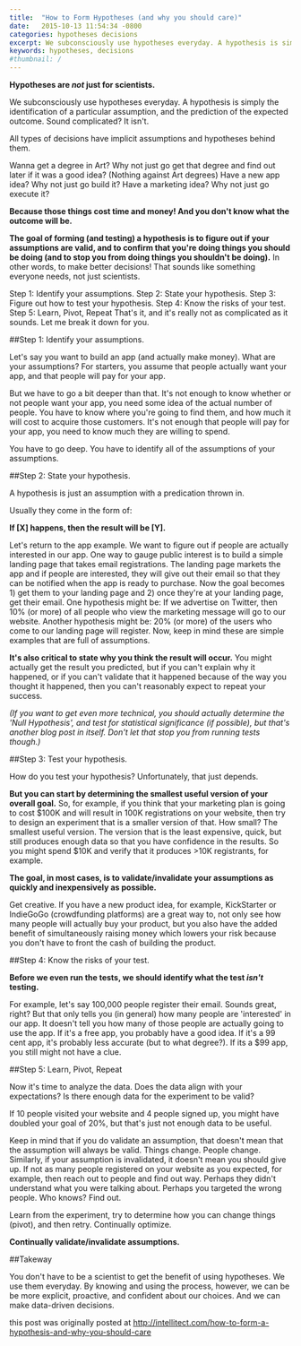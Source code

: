 ```yaml
---
title:  "How to Form Hypotheses (and why you should care)"
date:   2015-10-13 11:54:34 -0800
categories: hypotheses decisions
excerpt: We subconsciously use hypotheses everyday. A hypothesis is simply the identification of a particular assumption, and the prediction of the expected outcome. Sound complicated? It isn't. All types of decisions have implicit assumptions and hypotheses behind them.
keywords: hypotheses, decisions
#thumbnail: /
---
```


**Hypotheses are *not* just for scientists.**

We subconsciously use hypotheses everyday. A hypothesis is simply the identification of a particular assumption, and the prediction of the expected outcome. Sound complicated? It isn't.

All types of decisions have implicit assumptions and hypotheses behind them.

Wanna get a degree in Art? Why not just go get that degree and find out later if it was a good idea? (Nothing against Art degrees)
Have a new app idea? Why not just go build it?
Have a marketing idea? Why not just go execute it?

**Because those things cost time and money! And you don't know what the outcome will be.**

**The goal of forming (and testing) a hypothesis is to figure out if your assumptions are valid, and to confirm that you're doing things you should be doing (and to stop you from doing things you shouldn't be doing).** In other words, to make better decisions! That sounds like something everyone needs, not just scientists.

Step 1: Identify your assumptions.
Step 2: State your hypothesis.
Step 3: Figure out how to test your hypothesis.
Step 4: Know the risks of your test.
Step 5: Learn, Pivot, Repeat
That's it, and it's really not as complicated as it sounds. Let me break it down for you.

##Step 1: Identify your assumptions.

Let's say you want to build an app (and actually make money). What are your assumptions? For starters, you assume that people actually want your app, and that people will pay for your app.

But we have to go a bit deeper than that. It's not enough to know whether or not people want your app, you need some idea of the actual number of people. You have to know where you're going to find them, and how much it will cost to acquire those customers. It's not enough that people will pay for your app, you need to know much they are willing to spend.

You have to go deep. You have to identify all of the assumptions of your assumptions.

##Step 2: State your hypothesis.

A hypothesis is just an assumption with a predication thrown in.

Usually they come in the form of:

**If [X] happens, then the result will be [Y].**

Let's return to the app example. We want to figure out if people are actually interested in our app. One way to gauge public interest is to build a simple landing page that takes email registrations. The landing page markets the app and if people are interested, they will give out their email so that they can be notified when the app is ready to purchase. Now the goal becomes 1) get them to your landing page and 2) once they're at your landing page, get their email. One hypothesis might be: If we advertise on Twitter, then 10% (or more) of all people who view the marketing message will go to our website. Another hypothesis might be: 20% (or more) of the users who come to our landing page will register. Now, keep in mind these are simple examples that are full of assumptions.

**It's also critical to state why you think the result will occur.** You might actually get the result you predicted, but if you can't explain why it happened, or if you can't validate that it happened because of the way you thought it happened, then you can't reasonably expect to repeat your success.

*(If you want to get even more technical, you should actually determine the 'Null Hypothesis', and test for statistical significance (if possible), but that's another blog post in itself. Don't let that stop you from running tests though.)*

##Step 3: Test your hypothesis.

How do you test your hypothesis? Unfortunately, that just depends.

**But you can start by determining the smallest useful version of your overall goal.** So, for example, if you think that your marketing plan is going to cost $100K and will result in 100K registrations on your website, then try to design an experiment that is a smaller version of that. How small? The smallest useful version. The version that is the least expensive, quick, but still produces enough data so that you have confidence in the results. So you might spend $10K and verify that it produces >10K registrants, for example.

**The goal, in most cases, is to validate/invalidate your assumptions as quickly and inexpensively as possible.**

Get creative. If you have a new product idea, for example, KickStarter or IndieGoGo (crowdfunding platforms) are a great way to, not only see how many people will actually buy your product, but you also have the added benefit of simultaneously raising money which lowers your risk because you don't have to front the cash of building the product.

##Step 4: Know the risks of your test.

**Before we even run the tests, we should identify what the test *isn't* testing.**

For example, let's say 100,000 people register their email. Sounds great, right? But that only tells you (in general) how many people are 'interested' in our app. It doesn't tell you how many of those people are actually going to use the app. If it's a free app, you probably have a good idea. If it's a 99 cent app, it's probably less accurate (but to what degree?). If its a $99 app, you still might not have a clue.

##Step 5: Learn, Pivot, Repeat

Now it's time to analyze the data. Does the data align with your expectations? Is there enough data for the experiment to be valid?

If 10 people visited your website and 4 people signed up, you might have doubled your goal of 20%, but that's just not enough data to be useful.

Keep in mind that if you do validate an assumption, that doesn't mean that the assumption will always be valid. Things change. People change. Similarly, if your assumption is invalidated, it doesn't mean you should give up. If not as many people registered on your website as you expected, for example, then reach out to people and find out way. Perhaps they didn't understand what you were talking about. Perhaps you targeted the wrong people. Who knows? Find out.

Learn from the experiment, try to determine how you can change things (pivot), and then retry.  Continually optimize.

**Continually validate/invalidate assumptions.**

##Takeway

You don't have to be a scientist to get the benefit of using hypotheses. We use them everyday. By knowing and using the process, however, we can be be more explicit, proactive, and confident about our choices. And we can make data-driven decisions.

this post was originally posted at http://intellitect.com/how-to-form-a-hypothesis-and-why-you-should-care

